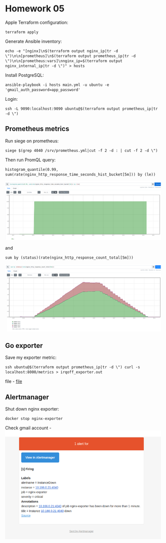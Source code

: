 # Homework 05

Apple Terraform configuration:
```
terraform apply
```

Generate Ansible inventory:
```
echo -e "[nginx]\n$(terraform output nginx_ip|tr -d \")\n\n[prometheus]\n$(terraform output prometheus_ip|tr -d \")\n\n[prometheus:vars]\nnginx_ip=$(terraform output nginx_internal_ip|tr -d \")" > hosts
```

Install PostgreSQL:
```
ansible-playbook -i hosts main.yml -u ubuntu -e 'gmail_auth_password=app_password'
```

Login:
```
ssh -L 9090:localhost:9090 ubuntu@$(terraform output prometheus_ip|tr -d \")
```

## Prometheus metrics

Run siege on prometheus:
```
siege $(grep 4040 /srv/prometheus.yml|cut -f 2 -d : | cut -f 2 -d \")
```

Then run PromQL query:
```
histogram_quantile(0.99, sum(rate(nginx_http_response_time_seconds_hist_bucket[5m])) by (le))
```
![](./img/time.png)

and
```
sum by (status)(rate(nginx_http_response_count_total[5m]))
```
![](./img/response.png)

## Go exporter

Save my exporter metric:
```
ssh ubuntu@$(terraform output prometheus_ip|tr -d \") curl -s localhost:8000/metrics > irqoff_exporter.out
```
file - [file](./irqoff_exporter.out)

## Alertmanager

Shut down nginx exporter:
```
docker stop nginx-exporter
```
Check gmail account - ![](./img/alertmanager.png)
